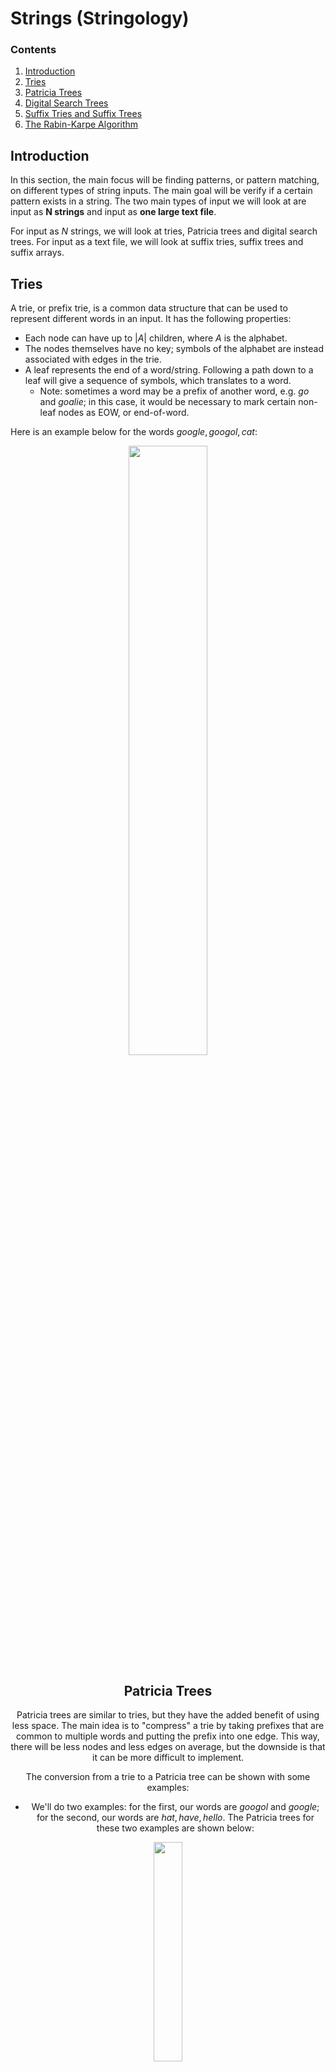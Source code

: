 # Strings (Stringology)

### Contents

1. [Introduction](#introduction)
2. [Tries](#tries)
3. [Patricia Trees](#patricia-trees)
4. [Digital Search Trees](#digital-search-trees)
5. [Suffix Tries and Suffix Trees](#suffix-tries-and-suffix-trees)
6. [The Rabin-Karpe Algorithm](#the-rabin-karpe-algorithm)

## Introduction

In this section, the main focus will be finding patterns, or pattern matching, on different types of string inputs. The main goal will be verify if a certain pattern exists in a string. The two main types of input we will look at are input as **N strings** and input as **one large text file**.

For input as $N​$ strings, we will look at tries, Patricia trees and digital search trees. For input as a text file, we will look at suffix tries, suffix trees and suffix arrays.

## Tries

A trie, or prefix trie, is a common data structure that can be used to represent different words in an input. It has the following properties:

* Each node can have up to $|A|$ children, where $A$ is the alphabet.
* The nodes themselves have no key; symbols of the alphabet are instead associated with edges in the trie.
* A leaf represents the end of a word/string. Following a path down to a leaf will give a sequence of symbols, which translates to a word. 
  * Note: sometimes a word may be a prefix of another word, e.g. $go$ and $goalie$; in this case, it would be necessary to mark certain non-leaf nodes as EOW, or end-of-word.

Here is an example below for the words $google, googol, cat​$:

<center><img src="./images/9_trie-example.jpg" style="width:50%"/><center/> 

## Patricia Trees

Patricia trees are similar to tries, but they have the added benefit of using less space. The main idea is to "compress" a trie by taking prefixes that are common to multiple words and putting the prefix into one edge. This way, there will be less nodes and less edges on average, but the downside is that it can be more difficult to implement. 

The conversion from a trie to a Patricia tree can be shown with some examples:

* We'll do two examples: for the first, our words are $googol$ and $google$; for the second, our words are $hat, have, hello​$. The Patricia trees for these two examples are shown below:

<center><img src="./images/9_patricia-tree-1.jpg" style="width:30%"/><center/> 

<center><img src="./images/9_patricia-tree-2.jpg" style="width:70%"/><center/> 

In a Patricia tree, the number of nodes is $\leq 2n-1$, where $n$ is the number of input words/strings.

> **Proof:**
>
> We know that the number of leaves will be $n​$, since each leaf corresponds to the end of a word. We also know that $N = n + n_1 + n_2 … + n_k​$. However, we can observe that there will be no nodes with one child after the Patricia tree compression; hence $N = n + n_2 … + n_k​$.
>
> We know that $|E| = N-1 = n_1 + 2n_2 … + kn_k​$ in a tree, so:
>
> $|E| = N-1 = 2n_2 + 3n_3… + kn_k​$ 
>
> $2n_2 + 3n_3… + kn_k \geq 2(n_2 + n_3 … + n_k) = 2(N - n)​$ 
>
> This gives us:
>
> $N-1 \geq 2(N - n) = 2N - 2n$
>
> $2n - 1 \geq N​$
>
> Hence the number of nodes $N$ is $\leq 2n-1$.

An exception to this rule can occur if the root has only one child, or if the nodes are ranked. However, in this case we still have $N \leq 2n$.

## Digital Search Trees

Digital Search Trees (DSTs) here are the same ones as mentioned in the previous section on compression. In this case, though, we'll have $N$ binary strings that we want to insert into the DST. As in the Huffman tree, left edges represent a $0$ bit and right edges represent a $1$ bit. The main idea is that each node represents a word, and each node should be inserted into the first available node position.

> Note: the edges in a DST do not necessarily have to represent $0$ and $1$ bits; they can also represent letters (as seen in the previous section with Lempel-Ziv) or any arbitrary symbols.

To find this position for a new string, start at the root of the tree at do the following:

* If there are no nodes in the tree, then the string becomes the root of the DST.
* If there are already nodes in the DST, then start at the first bit of the string. If it is a $0$, go down the left edge from the root; if it is a $1​$, go down the right edge. Then, move on to the next bit in the string.
* Repeat this until an empty spot is reached. This is where the new string should be inserted. 

[This](http://cseweb.ucsd.edu/~kube/cls/100/Lectures/lec15/lec15-4.html) page has a nice example that shows how a DST is constructed step-by-step. The number of nodes in a DST will be equal to the number of input strings. 

## Suffix Tries and Suffix Trees

We will now begin to look at data structures that are more useful when the input is one large text file instead of multiple strings. Suppose our input file is $T$; we then have characters $T[1], T[2]…,T[n]$ in the file, where $n$ is a huge number. We also define a pattern $P$, which has characters $P[1], P[2]…,P[m]​$.

There are two approaches to seeing if the pattern $P$ exists in $T$. The first approach involves preprocessing the data, and the second approach involves pattern matching, i.e. no preprocessing. 

For a suffix trie, we store all $n$ suffixes, i.e. $T[1..n], T[2..n],$ etc. Additionally, we do not need to store the strings themselves, since we can just store integers that tell us where the suffix begins in $T​$. This makes suffix tries space efficient. It is also possible to construct a suffix trie in linear time, though this requires a complex implementation. 

Here is an example of a suffix trie for the word $banana​$:

<center><img src="./images/9_suffix-trie.jpg" style="width:70%"/><center/> 

> Note: the suffixes are $banana*, anana*, nana*, ana*, na*, a*,$ and $*$. The asterisk denotes a terminating character. 

To convert a suffix trie to a suffix tree, we simply compress it in the same way as a Patricia tree. The suffix trie from above, when compressed, turns into:

<center><img src="./images/9_suffix-tree.jpg" style="width:60%"/><center/>

Suffix trees are useful since they can be used to find all suffixes that contain a pattern $P​$, among other useful operations. Creating a suffix tree is an example of **preprocessing** the input data, which is often expensive but only needs to be done once (assuming the data does not change). This has the benefit of making searches for a pattern take time $O(m)​$ instead of $O(n)​$, where $m​$ is the length of the pattern and $m << n​$. Other methods which don't do preprocessing take time $O(n)​$ to check if a pattern exists.

Another data structure related to suffix trees is the **suffix array**, which contains all of the suffixes in lexicographical (alphabetical) order. Each slot in the array stores an integer that points to the start of the suffix in $T​$. This data structure enables searching for a suffix efficiently with binary search.

## The Rabin-Karpe Algorithm

The previous three data structures we saw all involved preprocessing the input data. However, it is also possible to search for a pattern "on-the-fly," which is what tools like grep do. 

The naive way of finding a pattern in a string involves the so-called sliding window approach. The idea is to start at $T[1]​$ and compare, character-by-character, every character from there to $T[m]​$ with the characters at the same indices in $P​$. If every character matches, then the pattern is found. Otherwise, $P​$ is shifted over by one and the process repeats. While this approach works, it takes time $O(n \cdotp m)​$, which is slow. 

The Rabin-Karpe algorithm for pattern matching gives us a technique that can see if a pattern exists in $O(n)​$ time, on average. It uses the sliding window technique, but with a clever trick to get a much faster runtime. The algorithm is explained below:

* Rabin-Karpe makes use of a **hash function**, which computes a hashed value for a given set of input characters, i.e. `hash(P[1], P[2]..., P[m])` or simply `hash(Pattern)`. An example hash function could be:

  $(\sum_1^m P[i]) \text{ mod } p$, for some $p$

  > Note: we assume all values returned by the hash function are equally likely.

* This hash function is then used on the input string as well. The algorithm hashes subsequences of length $m$ from the input string and then compares this to the hashed value of $P$. If they are not the same, then we know for sure that that subsequence does not match $P​$. However, if the hashed values *are* the same (potential match), then it is likely *but not guaranteed* that we have found a true match. We must compare the two strings character-by-character to see if they are indeed the same.

* If we compute hashed values from scratch for every subsequence of $T​$, then the Rabin-Karpe algorithm is no faster than the naive sliding window approach. This is where the trick comes in:

  * Suppose we have the hashed value from `hash(T[i], T[i+1]...,T[i+m])`. Instead of computing `hash(T[i+1], T[i+2]...,T[i+m+1])`, we can get that same value by doing:

    `hash(T[i+1]...,T[i+m+1]) = hash(T[i]...,T[i+m]) - hash(T[i]) + hash(T[i+m+1]) `

    Essentially, when we shift our window over by one slot, one character will no longer be in the window and one character will enter the window from the right. All of the other $m-2​$ characters are still in the new window, so it would be inefficient to recompute their sum. Instead, we simply subtract the hashed value of the removed character and add the hashed value of the new character. This means computing new hashes for $T​$ takes $O(1)​$ time per hash, and $O(n)​$ time overall.

* The algorithm can degrade to worse than $O(n)$ time if there are many partial matches that do not lead to a true match, since each check takes $O(m)$ time. However, with a good hash function it is unlikely that a partial match will not be a true match, so the algorithm is safely $O(n)$ on average. 

The pseudocode is below:

```java
func rabinKarpe(T, P) {
		// Compute the hashed value of the pattern
  	pHash = hash(P)
  
  	// Compute the hash of the first m characters of T
  	tHash = hash(T[1..m])
  
  	for i = 1 to n-m {
   			if (tHash = pHash) { // Potential match
    				pIndex = 1
    				matchFound = false
    	
      			for j = i to j+m {
      					// Not a true match
        				if (P[pIndex] != T[j]) break
        				pIndex++
     				}
      			if (matchFound) return i // Return index of pattern in T
    		}
    
    		// Update value of tHash
    		tHash = tHash - tHash(T[i]) + tHash(T[i+m+1])
  	}
  	return -1 // Pattern not found in T
}
```